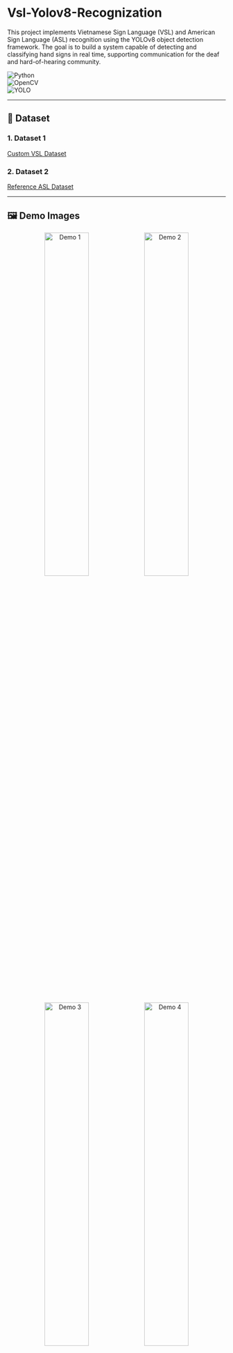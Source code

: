 # Vsl-Yolov8-Recognization
This project implements Vietnamese Sign Language (VSL) and American Sign Language (ASL) recognition using the YOLOv8 object detection framework. The goal is to build a system capable of detecting and classifying hand signs in real time, supporting communication for the deaf and hard-of-hearing community.


![Python](https://img.shields.io/badge/Python-3.10-blue?logo=python)  
![OpenCV](https://img.shields.io/badge/OpenCV-4.8.0-green?logo=opencv)  
![YOLO](https://img.shields.io/badge/YOLO-Object%20Detection-red?logo=yolo)

---

## 📂 Dataset  

### 1. Dataset 1  
[Custom VSL Dataset]([https://www.kaggle.com/](https://www.kaggle.com/datasets/ludwigvinberg/vsl-yolo-recognization-dataset-v2))  

### 2. Dataset 2  
[Reference ASL Dataset]([https://www.kaggle.com/](https://www.kaggle.com/datasets/waseemnagahhenes/sign-language-dataset-wlasl-videos))  

---

## 🖼️ Demo Images  

<p align="center">
  <img src="https://github.com/user-attachments/assets/e5566624-a4f3-428c-ad09-de6b863357da" alt="Demo 1" width="45%"/>
  <img src="https://github.com/user-attachments/assets/1cdba37b-2a19-4376-a531-15f5d4eb87b8" alt="Demo 2" width="45%"/>
</p>

<p align="center">
  <img src="https://github.com/user-attachments/assets/cc4dc580-785f-499a-b8e9-a8fe98e5b74a" alt="Demo 3" width="45%"/>
  <img src="https://github.com/user-attachments/assets/18dce2d3-ff90-4349-a35d-d225afa05fdd" alt="Demo 4" width="45%"/>
</p>


---

## 👨‍💻 Author  
**Nguyễn Thành Vinh**  

---

## 📬 Contact  
- 📧 Email: vinhntdata0906l@gmail.com  
- 🌐 GitHub: [My Github](https://github.com/vinhthanh0906)  
- 🔗 LinkedIn: [My Linkedin](www.linkedin.com/in/contactvinhthanhnguyen)  

---
